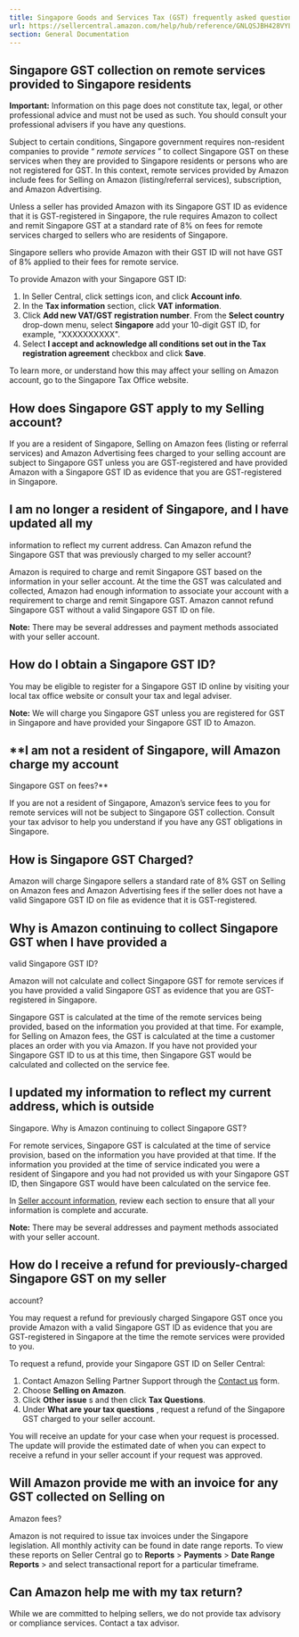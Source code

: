 ```yaml
---
title: Singapore Goods and Services Tax (GST) frequently asked questions
url: https://sellercentral.amazon.com/help/hub/reference/GNLQSJBH428VYL69
section: General Documentation
---
```


## Singapore GST collection on remote services provided to Singapore residents

**Important:** Information on this page does not constitute tax, legal, or
other professional advice and must not be used as such. You should consult
your professional advisers if you have any questions.

Subject to certain conditions, Singapore government requires non-resident
companies to provide “ _remote services_ ” to collect Singapore GST on these
services when they are provided to Singapore residents or persons who are not
registered for GST. In this context, remote services provided by Amazon
include fees for Selling on Amazon (listing/referral services), subscription,
and Amazon Advertising.

Unless a seller has provided Amazon with its Singapore GST ID as evidence that
it is GST-registered in Singapore, the rule requires Amazon to collect and
remit Singapore GST at a standard rate of 8% on fees for remote services
charged to sellers who are residents of Singapore.

Singapore sellers who provide Amazon with their GST ID will not have GST of 8%
applied to their fees for remote service.

To provide Amazon with your Singapore GST ID:

  

  1. In Seller Central, click settings icon, and click **Account info**. 
  2. In the **Tax information** section, click **VAT information**. 
  3. Click **Add new VAT/GST registration number**. From the **Select country** drop-down menu, select **Singapore** add your 10-digit GST ID, for example, "XXXXXXXXXX".
  4. Select **I accept and acknowledge all conditions set out in the Tax registration agreement** checkbox and click **Save**. 

To learn more, or understand how this may affect your selling on Amazon
account, go to the Singapore Tax Office website.

## How does Singapore GST apply to my Selling account?

If you are a resident of Singapore, Selling on Amazon fees (listing or
referral services) and Amazon Advertising fees charged to your selling account
are subject to Singapore GST unless you are GST-registered and have provided
Amazon with a Singapore GST ID as evidence that you are GST-registered in
Singapore.

## I am no longer a resident of Singapore, and I have updated all my
information to reflect my current address. Can Amazon refund the Singapore GST
that was previously charged to my seller account?

Amazon is required to charge and remit Singapore GST based on the information
in your seller account. At the time the GST was calculated and collected,
Amazon had enough information to associate your account with a requirement to
charge and remit Singapore GST. Amazon cannot refund Singapore GST without a
valid Singapore GST ID on file.

**Note:** There may be several addresses and payment methods associated with
your seller account.

## How do I obtain a Singapore GST ID?

You may be eligible to register for a Singapore GST ID online by visiting your
local tax office website or consult your tax and legal adviser.

**Note:** We will charge you Singapore GST unless you are registered for GST
in Singapore and have provided your Singapore GST ID to Amazon.

##  **I am not a resident of Singapore, will Amazon charge my account
Singapore GST on fees?**

If you are not a resident of Singapore, Amazon’s service fees to you for
remote services will not be subject to Singapore GST collection. Consult your
tax advisor to help you understand if you have any GST obligations in
Singapore.

## How is Singapore GST Charged?

Amazon will charge Singapore sellers a standard rate of 8% GST on Selling on
Amazon fees and Amazon Advertising fees if the seller does not have a valid
Singapore GST ID on file as evidence that it is GST-registered.

## Why is Amazon continuing to collect Singapore GST when I have provided a
valid Singapore GST ID?

Amazon will not calculate and collect Singapore GST for remote services if you
have provided a valid Singapore GST as evidence that you are GST-registered in
Singapore.

Singapore GST is calculated at the time of the remote services being provided,
based on the information you provided at that time. For example, for Selling
on Amazon fees, the GST is calculated at the time a customer places an order
with you via Amazon. If you have not provided your Singapore GST ID to us at
this time, then Singapore GST would be calculated and collected on the service
fee.

## I updated my information to reflect my current address, which is outside
Singapore. Why is Amazon continuing to collect Singapore GST?

For remote services, Singapore GST is calculated at the time of service
provision, based on the information you have provided at that time. If the
information you provided at the time of service indicated you were a resident
of Singapore and you had not provided us with your Singapore GST ID, then
Singapore GST would have been calculated on the service fee.

In [Seller account information](/hz/sc/account-information), review each
section to ensure that all your information is complete and accurate.

**Note:** There may be several addresses and payment methods associated with
your seller account.

## How do I receive a refund for previously-charged Singapore GST on my seller
account?

You may request a refund for previously charged Singapore GST once you provide
Amazon with a valid Singapore GST ID as evidence that you are GST-registered
in Singapore at the time the remote services were provided to you.

To request a refund, provide your Singapore GST ID on Seller Central:

  

  1. Contact Amazon Selling Partner Support through the [Contact us](h/cu/contact-us) form.
  2. Choose **Selling on Amazon**. 
  3. Click **Other issue** s and then click **Tax Questions**. 
  4. Under **What are your tax questions** , request a refund of the Singapore GST charged to your seller account.

You will receive an update for your case when your request is processed. The
update will provide the estimated date of when you can expect to receive a
refund in your seller account if your request was approved.

## Will Amazon provide me with an invoice for any GST collected on Selling on
Amazon fees?

Amazon is not required to issue tax invoices under the Singapore legislation.
All monthly activity can be found in date range reports. To view these reports
on Seller Central go to **Reports** > **Payments** > **Date Range Reports** >
and select transactional report for a particular timeframe.

## Can Amazon help me with my tax return?

While we are committed to helping sellers, we do not provide tax advisory or
compliance services. Contact a tax advisor.

